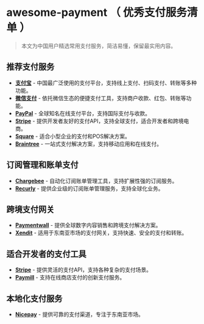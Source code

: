 # awesome-payment （ 优秀支付服务清单 ）

> 本文为中国用户精选常用支付服务，简洁易懂，保留最实用内容。

## 推荐支付服务

- **[支付宝](https://www.alipay.com/)** - 中国最广泛使用的支付平台，支持线上支付、扫码支付、转账等多种功能。
- **[微信支付](https://pay.weixin.qq.com/)** - 依托微信生态的便捷支付工具，支持商户收款、红包、转账等功能。
- **[PayPal](https://www.paypal.com)** - 全球知名在线支付平台，支持国际支付与收款。
- **[Stripe](https://stripe.com)** - 提供开发者友好的支付API，支持全球支付，适合开发者和跨境电商。
- **[Square](https://squareup.com/)** - 适合小型企业的支付和POS解决方案。
- **[Braintree](https://www.braintreepayments.com/)** - 一站式支付解决方案，支持移动应用和在线支付。

## 订阅管理和账单支付

- **[Chargebee](https://www.chargebee.com)** - 自动化订阅账单管理工具，支持扩展性强的订阅服务。
- **[Recurly](https://recurly.com)** - 提供企业级的订阅账单管理服务，支持全球化业务。

## 跨境支付网关

- **[Paymentwall](https://www.paymentwall.com)** - 提供全球数字内容销售和跨境支付解决方案。
- **[Xendit](https://www.xendit.co)** - 适用于东南亚市场的支付网关，支持快速、安全的支付和转账。

## 适合开发者的支付工具

- **[Stripe](https://stripe.com)** - 提供灵活的支付API，支持各种复杂的支付场景。
- **[Paymill](https://www.paymill.com/)** - 支持在线商店支付的创新支付服务。

## 本地化支付服务

- **[Nicepay](https://nicepay.co.id/)** - 提供可靠的支付渠道，专注于东南亚市场。
